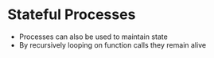 # Stateful Processes

* Processes can also be used to maintain state
* By recursively looping on function calls they remain alive
